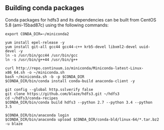 ## Building conda packages

Conda packages for hdfs3 and its dependencies can be built from CentOS 5.8
(ami-15bad87c) using the following commands:

```
export CONDA_DIR=~/miniconda2

yum install epel-release -y
yum install git-all gcc44 gcc44-c++ krb5-devel libxml2-devel uuid-devel -y
ln -s /usr/bin/gcc44 /usr/bin/gcc
ln -s /usr/bin/g++44 /usr/bin/g++

curl http://repo.continuum.io/miniconda/Miniconda-latest-Linux-x86_64.sh -o ~/miniconda.sh
bash ~/miniconda.sh -b -p $CONDA_DIR
$CONDA_DIR/bin/conda install conda-build anaconda-client -y

git config --global http.sslverify false
git clone https://github.com/blaze/hdfs3.git ~/hdfs3
cd ~/hdfs3/conda-recipes
$CONDA_DIR/bin/conda build hdfs3 --python 2.7 --python 3.4 --python 3.5

$CONDA_DIR/bin/anaconda login
$CONDA_DIR/bin/anaconda upload $CONDA_DIR/conda-bld/linux-64/*.tar.bz2 -u blaze
```
